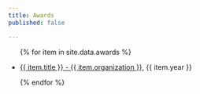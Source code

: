 ```yaml
---
title: Awards
published: false

---
```


<ul>

{% for item in site.data.awards %}

<li><a href="{{ item.url }}">{{ item.title }} - {{ item.organization }}</a>, {{ item.year }}</li>


{% endfor %}
</ul>

